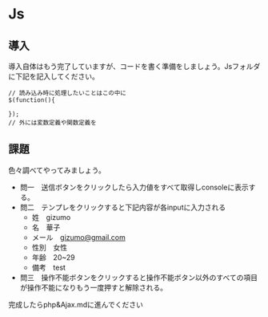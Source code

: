 # Js

## 導入

導入自体はもう完了していますが、コードを書く準備をしましょう。Jsフォルダに下記を記入してください。

```
// 読み込み時に処理したいことはこの中に
$(function(){

});
// 外には変数定義や関数定義を
```

## 課題

色々調べてやってみましょう。

- 問一　送信ボタンをクリックしたら入力値をすべて取得しconsoleに表示する。
- 問二　テンプレをクリックすると下記内容が各inputに入力される
    - 姓　gizumo
    - 名　華子
    - メール　gizumo@gmail.com
    - 性別　女性
    - 年齢　20~29
    - 備考　test
- 問三　操作不能ボタンをクリックすると操作不能ボタン以外のすべての項目が操作不能になりもう一度押すと解除される。


完成したらphp&Ajax.mdに進んでください